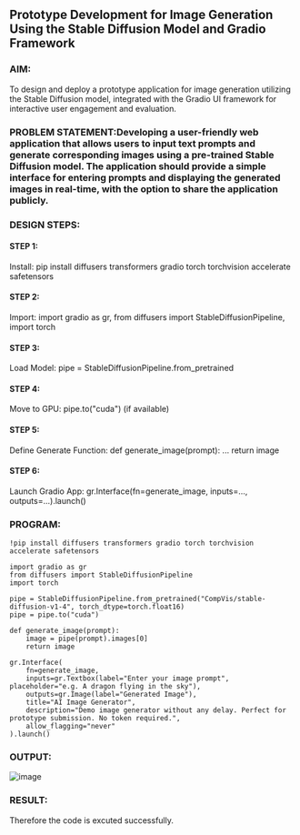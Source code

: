 ## Prototype Development for Image Generation Using the Stable Diffusion Model and Gradio Framework

### AIM:
To design and deploy a prototype application for image generation utilizing the Stable Diffusion model, integrated with the Gradio UI framework for interactive user engagement and evaluation.

### PROBLEM STATEMENT:Developing a user-friendly web application that allows users to input text prompts and generate corresponding images using a pre-trained Stable Diffusion model. The application should provide a simple interface for entering prompts and displaying the generated images in real-time, with the option to share the application publicly.

### DESIGN STEPS:

#### STEP 1:
Install: pip install diffusers transformers gradio torch torchvision accelerate safetensors
#### STEP 2:
Import: import gradio as gr, from diffusers import StableDiffusionPipeline, import torch
#### STEP 3:
Load Model: pipe = StableDiffusionPipeline.from_pretrained
#### STEP 4:
Move to GPU: pipe.to("cuda") (if available)
#### STEP 5:
Define Generate Function: def generate_image(prompt): ... return image
#### STEP 6:
Launch Gradio App: gr.Interface(fn=generate_image, inputs=..., outputs=...).launch()

### PROGRAM:
```
!pip install diffusers transformers gradio torch torchvision accelerate safetensors

import gradio as gr
from diffusers import StableDiffusionPipeline
import torch

pipe = StableDiffusionPipeline.from_pretrained("CompVis/stable-diffusion-v1-4", torch_dtype=torch.float16)
pipe = pipe.to("cuda")

def generate_image(prompt):
    image = pipe(prompt).images[0]
    return image

gr.Interface(
    fn=generate_image,
    inputs=gr.Textbox(label="Enter your image prompt", placeholder="e.g. A dragon flying in the sky"),
    outputs=gr.Image(label="Generated Image"),
    title="AI Image Generator",
    description="Demo image generator without any delay. Perfect for prototype submission. No token required.",
    allow_flagging="never"
).launch()
```

### OUTPUT:
![image](https://github.com/user-attachments/assets/33d69c00-1437-4a06-be66-340794c98ae4)

### RESULT:
Therefore the code is excuted successfully. 

